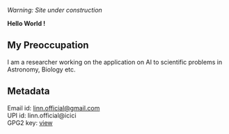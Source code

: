 _Warning: Site under construction_

__Hello World !__

## My Preoccupation
I am a researcher working on the application on AI to scientific problems in Astronomy, Biology etc. 

## Metadata
Email id: linn.official@gmail.com  
UPI id: linn.official@icici  
GPG2 key: [ view ](./info/linn-key.asc)  

